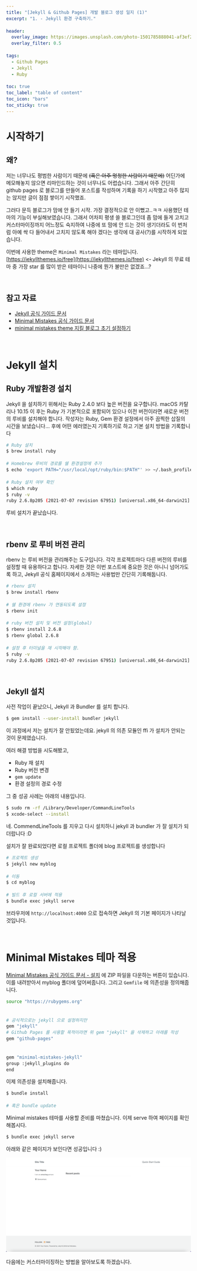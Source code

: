 ```yaml
---
title: "[Jekyll & Github Pages] 개발 블로그 생성 일지 (1)"
excerpt: "1. - Jekyll 환경 구축하기."

header:
  overlay_image: https://images.unsplash.com/photo-1501785888041-af3ef285b470?ixlib=rb-1.2.1&ixid=eyJhcHBfaWQiOjEyMDd9&auto=format&fit=crop&w=1350&q=80
  overlay_filter: 0.5

tags:
  - Github Pages
  - Jekyll
  - Ruby

toc: true
toc_label: "table of content"
toc_icon: "bars"
toc_sticky: true
---
```


# 시작하기

## 왜?

저는 너무나도 평범한 사람이기 때문에 <s>(혹은 아주 멍청한 사람이기 때문에)</s> 어딘가에 메모해놓지 않으면 리마인드하는 것이 너무나도 어렵습니다. 그래서 아주 간단히 github pages 로 블로그를 만들어 포스트를 작성하며 기록을 하기 시작했고 아주 많지는 않지만 글이 점점 쌓이기 시작했죠.

그러다 문득 블로그가 맘에 안 들기 시작. 가장 결정적으로 안 이뻤고..ㅋㅋ 사용했던 테마의 기능이 부실해보였습니다. 그래서 어차피 평생 쓸 블로그인데 좀 맘에 들게 고치고 커스터마이징까지 어느정도 숙지하여 나중에 또 맘에 안 드는 것이 생기더라도 이 번처럼 아예 싹 다 들어내서 고치지 않도록 해야 겠다는 생각에 대 공사(?)를 시작하게 되었습니다.

이번에 사용한 theme은 `Minimal Mistakes` 라는 테마입니다. [https://jekyllthemes.io/free](https://jekyllthemes.io/free) <- Jekyll 의 무료 테마 중 가장 star 를 많이 받은 테마이니 나중에 뭔가 불만은 없겠죠...?

<br/>

## 참고 자료

- [Jekyll 공식 가이드 문서](https://jekyllrb-ko.github.io/docs/)
- [Minimal Mistakes 공식 가이드 문서](https://mmistakes.github.io/minimal-mistakes/docs/quick-start-guide/)
- [minimal mistakes theme 지킬 블로그 초기 설정하기](https://syki66.github.io/blog/2020/04/12/minimal-mistakes-theme.html)

<br/>

# Jekyll 설치

## Ruby 개발환경 설치

Jekyll 을 설치하기 위해서는 Ruby 2.4.0 보다 높은 버전을 요구합니다. macOS 카탈리나 10.15 이 후는 Ruby 가 기본적으로 포함되어 있으나 이전 버전이라면 새로운 버전의 루비를 설치해야 합니다. 작성자는 Ruby, Gem 환경 설정에서 아주 끔찍한 삽질의 시간을 보냈습니다... 후에 어떤 에러였는지 기록하기로 하고 기본 설치 방법을 기록합니다

```bash
# Ruby 설치
$ brew install ruby

# Homebrew 루비의 경로를 쉘 환경설정에 추가
$ echo 'export PATH="/usr/local/opt/ruby/bin:$PATH"' >> ~/.bash_profile

# Ruby 설치 여부 확인
$ which ruby
$ ruby -v
ruby 2.6.8p205 (2021-07-07 revision 67951) [universal.x86_64-darwin21]
```

루비 설치가 끝났습니다.

<br/>

## rbenv 로 루비 버전 관리

rbenv 는 루비 버전을 관리해주는 도구입니다. 각각 프로젝트마다 다른 버전의 루비를 설정할 때 유용하다고 합니다. 자세한 것은 이번 포스트에 중요한 것은 아니니 넘어가도록 하고, Jekyll 공식 홈페이지에서 소개하는 사용법만 간단히 기록해둡니다.

```bash
# rbenv 설치
$ brew install rbenv

# 쉘 환경에 rbenv 가 연동되도록 설정
$ rbenv init

# ruby 버전 설치 및 버전 설정(global)
$ rbenv install 2.6.8
$ rbenv global 2.6.8

# 설정 후 터미널을 재 시작해야 함.
$ ruby -v
ruby 2.6.8p205 (2021-07-07 revision 67951) [universal.x86_64-darwin21]
```

<br/>

## Jekyll 설치

사전 작업이 끝났으니, Jekyll 과 Bundler 를 설치 합니다.

```bash
$ gem install --user-install bundler jekyll
```

이 과정에서 저는 설치가 잘 안됬었는데요. jekyll 의 의존 모듈인 ffi 가 설치가 안되는 것이 문제였습니다.

여러 해결 방법을 시도해봤고,

- Ruby 재 설치
- Ruby 버전 변경
- `gem update`
- 환경 설정의 경로 수정

그 중 성공 사례는 아래의 내용입니다.

```bash
$ sudo rm -rf /Library/Developer/CommandLineTools
$ xcode-select --install
```

네. CommendLineTools 를 지우고 다시 설치하니 jekyll 과 bundler 가 잘 설치가 되더랍니다 :D

설치가 잘 완료되었다면 로컬 프로젝트 폴더에 blog 프로젝트를 생성합니다

```bash
# 프로젝트 생성
$ jekyll new myblog

# 이동
$ cd myblog

# 빌드 후 로컬 서버에 적용
$ bundle exec jekyll serve
```

브라우저에 `http://localhost:4000` 으로 접속하면 Jekyll 의 기본 페이지가 나타날 것입니다.

<br/>

# Minimal Mistakes 테마 적용

[Minimal Mistakes 공식 가이드 문서 - 설치](https://mmistakes.github.io/minimal-mistakes/docs/installation/) 에 ZIP 파일을 다운하는 버튼이 있습니다. 이를 내려받아서 myblog 폴더에 덮어써줍니다. 그리고 `Gemfile` 에 의존성을 정의해줍니다.

```bash
source "https://rubygems.org"


# 공식적으로는 jekyll 으로 설정하지만
gem "jekyll"
# Github Pages 를 사용할 목적이라면 위 gem "jekyll" 을 삭제하고 아래를 작성
gem "github-pages"


gem "minimal-mistakes-jekyll"
group :jekyll_plugins do
end
```

이제 의존성을 설치해줍니다.

```bash
$ bundle install

# 혹은 bundle update
```

Minimal mistakes 테마를 사용할 준비를 마쳤습니다. 이제 serve 하여 페이지를 확인해봅시다.

```bash
$ bundle exec jekyll serve
```

아래와 같은 페이지가 보인다면 성공입니다 :)

![minimal-mistakes 초기화면](/images/minimal-mistakes-blog/1.png)

다음에는 커스터마이징하는 방법을 알아보도록 하겠습니다.
